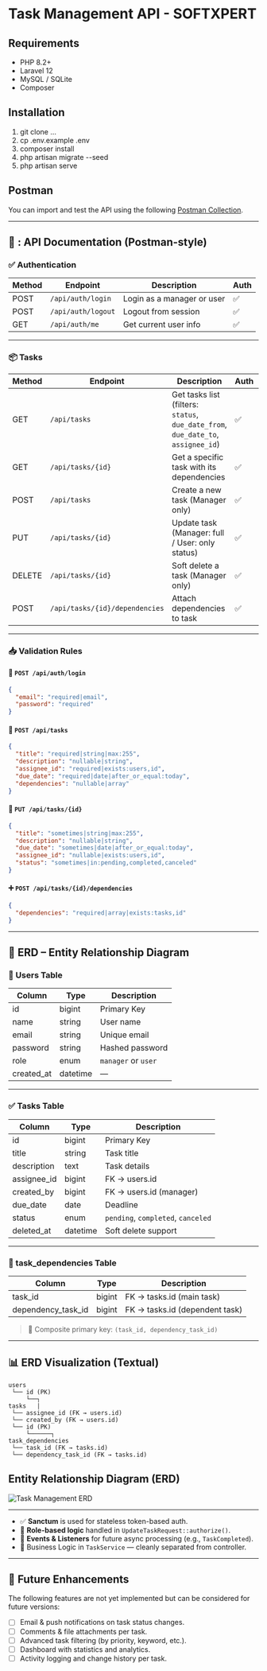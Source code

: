 # Task Management API - SOFTXPERT

## Requirements
- PHP 8.2+
- Laravel 12
- MySQL / SQLite
- Composer

## Installation
1. git clone ...
2. cp .env.example .env
3. composer install
4. php artisan migrate --seed
5. php artisan serve

## Postman
You can import and test the API using the following [Postman Collection](docs/task_managment.postman_collection.json).

---

## 🧾 : API Documentation (Postman-style)

### ✅ **Authentication**

| Method | Endpoint           | Description                | Auth |
| ------ | ------------------ | -------------------------- | -- |
| POST   | `/api/auth/login`  | Login as a manager or user | ✅   |
| POST   | `/api/auth/logout` | Logout from session        | ✅  |
| GET    | `/api/auth/me`     | Get current user info      | ✅  |

---

### 📦 **Tasks**

| Method | Endpoint                       | Description                                                                       | Auth | Roles                          |
| ------ | ------------------------------ | --------------------------------------------------------------------------------- | ---- | ------------------------------ |
| GET    | `/api/tasks`                   | Get tasks list (filters: `status`, `due_date_from`, `due_date_to`, `assignee_id`) | ✅    | Manager: all tasks / User: own |
| GET    | `/api/tasks/{id}`              | Get a specific task with its dependencies                                         | ✅    | Both                           |
| POST   | `/api/tasks`                   | Create a new task (Manager only)                                                  | ✅    | Manager only                   |
| PUT    | `/api/tasks/{id}`              | Update task (Manager: full / User: only status)                                   | ✅    | Both                           |
| DELETE | `/api/tasks/{id}`              | Soft delete a task (Manager only)                                                 | ✅    | Manager only                   |
| POST   | `/api/tasks/{id}/dependencies` | Attach dependencies to task                                                       | ✅    | Manager only                   |

---

### 📥 **Validation Rules**

#### 🔐 `POST /api/auth/login`

```json
{
  "email": "required|email",
  "password": "required"
}
```

#### 🧾 `POST /api/tasks`

```json
{
  "title": "required|string|max:255",
  "description": "nullable|string",
  "assignee_id": "required|exists:users,id",
  "due_date": "required|date|after_or_equal:today",
  "dependencies": "nullable|array"
}
```

#### 🔄 `PUT /api/tasks/{id}`

```json
{
  "title": "sometimes|string|max:255",
  "description": "nullable|string",
  "due_date": "sometimes|date|after_or_equal:today",
  "assignee_id": "nullable|exists:users,id",
  "status": "sometimes|in:pending,completed,canceled"
}
```

#### ➕ `POST /api/tasks/{id}/dependencies`

```json
{
  "dependencies": "required|array|exists:tasks,id"
}
```

---

## 🧬 ERD – Entity Relationship Diagram

### 👥 Users Table

| Column      | Type     | Description         |
| ----------- | -------- | ------------------- |
| id          | bigint   | Primary Key         |
| name        | string   | User name           |
| email       | string   | Unique email        |
| password    | string   | Hashed password     |
| role        | enum     | `manager` or `user` |
| created\_at | datetime | —                   |

---

### ✅ Tasks Table

| Column       | Type     | Description                        |
| ------------ | -------- | ---------------------------------- |
| id           | bigint   | Primary Key                        |
| title        | string   | Task title                         |
| description  | text     | Task details                       |
| assignee\_id | bigint   | FK → users.id                      |
| created\_by  | bigint   | FK → users.id (manager)            |
| due\_date    | date     | Deadline                           |
| status       | enum     | `pending`, `completed`, `canceled` |
| deleted\_at  | datetime | Soft delete support                |

---

### 🔗 task\_dependencies Table

| Column               | Type   | Description                    |
| -------------------- | ------ | ------------------------------ |
| task\_id             | bigint | FK → tasks.id (main task)      |
| dependency\_task\_id | bigint | FK → tasks.id (dependent task) |

> 🔁 Composite primary key: `(task_id, dependency_task_id)`

---

## 📊 ERD Visualization (Textual)

```
users
 └── id (PK)
     └──┐
tasks   |
 └── assignee_id (FK → users.id)
 └── created_by (FK → users.id)
 └── id (PK)
     └──────┐
task_dependencies
 └── task_id (FK → tasks.id)
 └── dependency_task_id (FK → tasks.id)
```

## Entity Relationship Diagram (ERD)

![Task Management ERD](docs/task_management_erd.png)


---
* ✅ **Sanctum** is used for stateless token-based auth.
* 🎯 **Role-based logic** handled in `UpdateTaskRequest::authorize()`.
* 📡 **Events & Listeners** for future async processing (e.g., `TaskCompleted`).
* 🧠 Business Logic in `TaskService` — cleanly separated from controller.

---

## 🔮 Future Enhancements
The following features are not yet implemented but can be considered for future versions:

- [ ] Email & push notifications on task status changes.
- [ ] Comments & file attachments per task.
- [ ] Advanced task filtering (by priority, keyword, etc.).
- [ ] Dashboard with statistics and analytics.
- [ ] Activity logging and change history per task.
